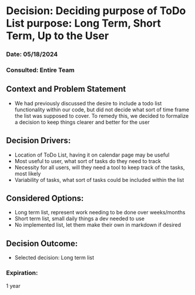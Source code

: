 # Decision: Deciding purpose of ToDo List purpose: Long Term, Short Term, Up to the User

### Date: 05/18/2024

### Consulted: Entire Team

## Context and Problem Statement

- We had previously discussed the desire to include a todo list functionality within our code, but did not decide what sort of time frame the list was supposed to cover. To remedy this, we decided to formalize a decision to keep things clearer and better for the user

## Decision Drivers:

- Location of ToDo List, having it on calendar page may be useful
- Most useful to user, what sort of tasks do they need to track
- Necessity for all users, will they need a tool to keep track of the tasks, most likely
- Variability of tasks, what sort of tasks could be included within the list

## Considered Options:

- Long term list, represent work needing to be done over weeks/months
- Short term list, small daily things a dev needed to use
- No implemented list, let them make their own in markdown if desired

## Decision Outcome:

- Selected decision: Long term list

### Expiration:

1 year
